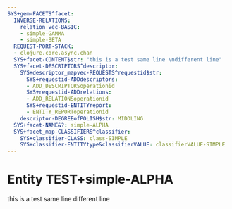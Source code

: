 ```yaml
---
SYS+gem-FACETS^facet:
  INVERSE-RELATIONS:
    relation_vec-BASIC:
    - simple-GAMMA
    - simple-BETA
  REQUEST-PORT-STACK:
  - clojure.core.async.chan
  SYS+facet-CONTENT$str: "this is a test same line \ndifferent line"
  SYS+facet-DESCRIPTORS^descriptor:
    SYS+descriptor_mapvec-REQUESTS^requestid$str:
      SYS+requestid-ADDdescriptors:
      - ADD_DESCRIPTORSoperationid
      SYS+requestid-ADDrelations:
      - ADD_RELATIONSoperationid
      SYS+requestid-ENTITYreport:
      - ENTITY_REPORToperationid
    descriptor-DEGREEofPOLISH$str: MIDDLING
  SYS+facet-NAME&?: simple-ALPHA
  SYS+facet_map-CLASSIFIERS^classifier:
    SYS+classifier-CLASS: class-SIMPLE
    SYS+classifier-ENTITYtype&classifierVALUE: classifierVALUE-SIMPLE
---
```

# Entity TEST+simple-ALPHA

this is a test same line 
different line
